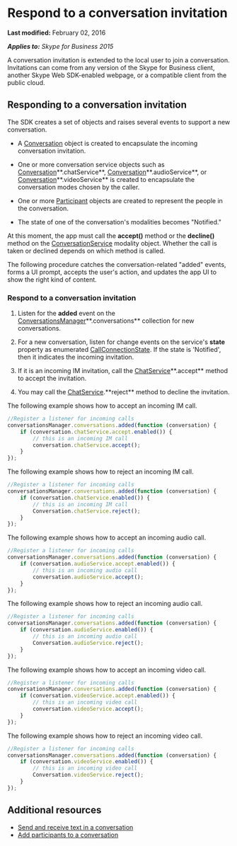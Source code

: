 
# Respond to a conversation invitation

 **Last modified:** February 02, 2016

 _**Applies to:** Skype for Business 2015_

A conversation invitation is extended to the local user to join a conversation. Invitations can come from any version of the Skype for Business client, another Skype Web SDK-enabled webpage, or a compatible client from the public cloud. 


## Responding to a conversation invitation

The SDK creates a set of objects and raises several events to support a new conversation. 


- A [Conversation]( https://msdn.microsoft.com/en-us/library/office/dn962132(v=office.16).aspx) object is created to encapsulate the incoming conversation invitation.
    
- One or more conversation service objects such as [Conversation](https://msdn.microsoft.com/en-us/library/office/dn962132(v=office.16).aspx)**.chatService**, [Conversation](https://msdn.microsoft.com/en-us/library/office/dn962132(v=office.16).aspx)**.audioService**, or [Conversation](https://msdn.microsoft.com/en-us/library/office/dn962132(v=office.16).aspx)**.videoService** is created to encapsulate the conversation modes chosen by the caller.
    
- One or more [Participant](https://msdn.microsoft.com/en-us/library/office/dn962129(v=office.16).aspx) objects are created to represent the people in the conversation.
    
- The state of one of the conversation's modalities becomes "Notified."
    
At this moment, the app must call the  **accept()** method or the **decline()** method on the [ConversationService](https://msdn.microsoft.com/en-us/library/office/mt657711(v=office.16).aspx) modality object. Whether the call is taken or declined depends on which method is called.

The following procedure catches the conversation-related "added" events, forms a UI prompt, accepts the user's action, and updates the app UI to show the right kind of content.


### Respond to a conversation invitation


1. Listen for the  **added** event on the [ConversationsManager](https://msdn.microsoft.com/en-us/library/office/dn962151(v=office.16).aspx)**.conversations** collection for new conversations.
    
2. For a new conversation, listen for change events on the service's  **state** property as enumerated [CallConnectionState](https://msdn.microsoft.com/en-us/library/office/mt657736(v=office.16).aspx). If the state is 'Notified', then it indicates the incoming invitation.
    
3. If it is an incoming IM invitation, call the [ChatService](https://msdn.microsoft.com/en-us/library/office/dn962148(v=office.16).aspx)**.accept** method to accept the invitation.
    
4. You may call the [ChatService]( https://msdn.microsoft.com/en-us/library/office/dn962148(v=office.16).aspx).**reject** method to decline the invitation.
    
The following example shows how to accept an incoming IM call.




```js
//Register a listener for incoming calls
conversationsManager.conversations.added(function (conversation) {
    if (conversation.chatService.accept.enabled()) {
        // this is an incoming IM call
        conversation.chatService.accept();
    }
});

```

The following example shows how to reject an incoming IM call.




```js
//Register a listener for incoming calls
conversationsManager.conversations.added(function (conversation) {
    if (conversation.chatService.enabled()) {
        // this is an incoming IM call
        Conversation.chatService.reject();
    }
});

```

The following example shows how to accept an incoming audio call.




```js
//Register a listener for incoming calls
conversationsManager.conversations.added(function (conversation) {
    if (conversation.audioService.accept.enabled()) {
        // this is an incoming audio call
        conversation.audioService.accept();
    }
});

```

The following example shows how to reject an incoming audio call.




```js
//Register a listener for incoming calls
conversationsManager.conversations.added(function (conversation) {
    if (conversation.audioService.enabled()) {
        // this is an incoming audio call
        Conversation.audioService.reject();
    }
});

```

The following example shows how to accept an incoming video call.




```js
//Register a listener for incoming calls
conversationsManager.conversations.added(function (conversation) {
    if (conversation.videoService.accept.enabled()) {
        // this is an incoming video call
        conversation.videoService.accept();
    }
});

```

The following example shows how to reject an incoming video call.




```js
//Register a listener for incoming calls
conversationsManager.conversations.added(function (conversation) {
    if (conversation.videoService.enabled()) {
        // this is an incoming video call
        Conversation.videoService.reject();
    }
});

```


## Additional resources

- [Send and receive text in a conversation](SendReceiveText.md)
- [Add participants to a conversation](AddParticipants.md)
